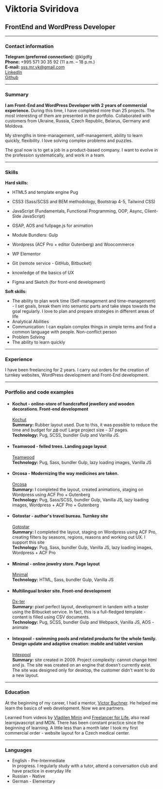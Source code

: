 # Viktoria Sviridova
## FrontEnd and WordPress Developer
* * *
### Contact information
**Telegram (preferred connection):** @klgdfg  
**Phone:** +995 571 30 35 92 (11 a.m. – 18 p.m.)  
**E-mail:** sss.mr.vk@gmail.com  
[LinkedIn](https://www.linkedin.com/in/flsviridova/)  
[Github](https://github.com/klgdf)  
* * *
### Summary
**I am Front-End and WordPress Developer with 2 years of commercial experience.** During this time, I have completed more than 25 projects. The most interesting of them are presented in the portfolio. Collaborated with customers from Ukraine, Russia, Czech Republic, Belarus, Germany and Moldova.  

My strengths in time-management, self-management, ability to learn quickly, flexibility. I love solving complex problems and puzzles.  

The goal now is to get a job in a product-based company. I want to evolve in the profession systematically, and work in a team.  
* * *
### Skills
**Hard skills:**
  - HTML5 and template engine Pug
  - CSS3 (Sass/SCSS and BEM methodology, Bootstrap 4-5, Tailwind CSS)
  - JavaScript (Fundamentals, Functional Programming, OOP, Async, Client-Side JavaScript)
  - GSAP, AOS and fullpage.js for animation
  - Module Bundlers: Gulp

  - Wordpress (ACF Pro + editor Gutenberg) and Woocommerce
  - WP Elementor

  - Git (remote service - GitHub, Bitbucket)

  - knowledge of the basics of UX
  - Figma and Sketch (for front-end development)

**Soft skills:**
  - The ability to plan work time (Self-management and time-management) - I set goals, break them into semantic parts and take steps towards the goal regularly. I love to plan and prepare strategies in different areas of life
  - Analytical Abilities
  - Communication: I can explain complex things in simple terms and find a common language with people. Non-conflict person
  - Problem Solving
  - The ability to learn quickly

* * *
### Experience
  I have been freelancing for 2 years. I carry out orders for the creation of turnkey websites, WordPress development and Front-End development.
* * *
### Portfolio and code examples
  - #### Kochut - online-store of handcrafted jewellery and wooden decorations. Front-end development  
    [Kochut](https://kochut.org/en/)  
    **Summary:** Rubber layout used. Due to this, it was possible to reduce the time and budget for дф out! Large project size - 37 pages.  
    **Technology:** Pug, SCSS, bundler Gulp and Vanilla JS.  
  - #### Teamwood - felled trees. Landing page layout
    [Teamwood](https://teamwood.pro/)  
    **Technology:** Pug, Sass, bundler Gulp, lazy loading images, Vanilla JS  
  - #### Orcosa - Modernizing the way medicines are taken.  
    [Orcosa]()  
    **Summary:** I completed the layout, created animations, staging on Wordpress using ACF Pro + Gutenberg  
    **Technology:** Pug, Sass/SCSS, bundler Gulp, Vanilla JS, lazy loading images, Wordpress + ACF Pro + Gutenberg  
  - #### Gotostar - author's travel bureau. Turnkey site  
    [Gotostar](https://gotostar.ru/en/home-2/)  
    **Summary:** I completed the layout, staging on Wordpress using ACF Pro, creating filters by seasons, regions, reasons and working out UX. I support this site  
    **Technology:** Pug, Sass, bundler Gulp, Vanilla JS, lazy loading images, Wordpress + ACF Pro  
  - #### Minimal - online jewelry store. Page layout  
    [Minimal](https://minimal.com.ua/ua/jewelry-collection/skazhi-tak/)  
    **Technology:** HTML, Sass, bundler Gulp, Vanilla JS  
  - #### Multilingual broker site. Front-end development  
    [Dx-ter](https://result.cf/dx-ter/)  
    **Summary:** pixel perfect layout, development in tandem with a tester using the Bitbucket service. In fact, this is a full-fledged template - content is filled using CSV documents.  
    **Technology:** Pug, SCSS, bundler Gulp and Webpack, Vanilla JS, AOS - animate  
  - #### Intexpool - swimming pools and related products for the whole family. Design update and adaptive creation: mobile and tablet version
    [Intexpool](https://www.intexpool.ua/)  
    **Summary:** site created in 2009. Project complexity: cannot change html and js. The site was created on an engine that doesn’t currently exist.  The site was designed only for desktop, the customer didn't want to do a new layout.   
* * *
### Education
At the beginning of my career, I had a mentor, [Victor Buchner](https://freelancehunt.com/freelancer/welcomehom3.html). He helped me learn the basics of web development. Now we are partners.

Learned from videos by [Vladilen Minin](https://www.youtube.com/c/VladilenMinin) and [Freelancer for Life](https://www.youtube.com/c/FreelancerLifeStyle), also read learnjavascript and MDN. There has been constant practice since the beginning of learning. A little less than a month later I took my first commercial order - website layout for a Czech medical center.
* * *
### Languages
  - English - Pre-Intermediate  
  In progress. I regularly study with a tutor, attend a conversation club and have practice in everyday life
  - Russian - Native
  - German - Elementary


